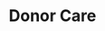 ---
path: "/team/brie-sanders"
order: 7
name: "Mike Hoffman"
title: "Donor Care"
photo: "mike.jpg"
facebook: "https://www.facebook.com/mike.hoffman.7186"
instagram: "https://instagram.com/maddog0930/"
category: "Team"
---